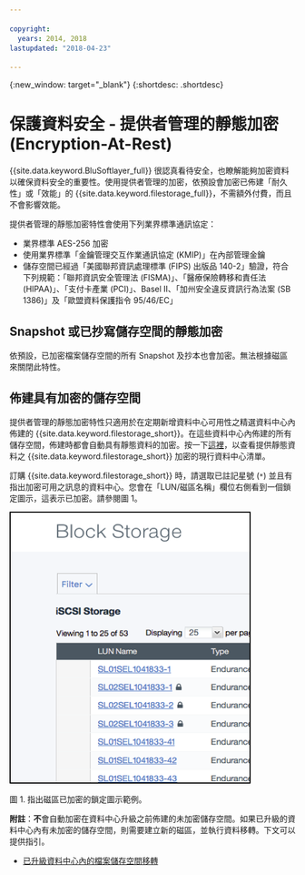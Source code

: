```yaml
---

copyright:
  years: 2014, 2018
lastupdated: "2018-04-23"

---
```

{:new_window: target="_blank"}
{:shortdesc: .shortdesc}

# 保護資料安全 - 提供者管理的靜態加密 (Encryption-At-Rest) 

{{site.data.keyword.BluSoftlayer_full}} 很認真看待安全，也瞭解能夠加密資料以確保資料安全的重要性。使用提供者管理的加密，依預設會加密已佈建「耐久性」或「效能」的 {{site.data.keyword.filestorage_full}}，不需額外付費，而且不會影響效能。

提供者管理的靜態加密特性會使用下列業界標準通訊協定：

* 業界標準 AES-256 加密
* 使用業界標準「金鑰管理交互作業通訊協定 (KMIP)」在內部管理金鑰
* 儲存空間已經過「美國聯邦資訊處理標準 (FIPS) 出版品 140-2」驗證，符合下列規範：「聯邦資訊安全管理法 (FISMA)」、「醫療保險轉移和責任法 (HIPAA)」、「支付卡產業 (PCI)」、Basel II、「加州安全違反資訊行為法案 (SB 1386)」及「歐盟資料保護指令 95/46/EC」

## Snapshot 或已抄寫儲存空間的靜態加密  

依預設，已加密檔案儲存空間的所有 Snapshot 及抄本也會加密。無法根據磁區來關閉此特性。

## 佈建具有加密的儲存空間

提供者管理的靜態加密特性只適用於在定期新增資料中心可用性之精選資料中心內佈建的 {{site.data.keyword.filestorage_short}}。在這些資料中心內佈建的所有儲存空間，佈建時都會自動具有靜態資料的加密。按一下[這裡](new-ibm-block-and-file-storage-location-and-features.html)，以查看提供靜態資料之 {{site.data.keyword.filestorage_short}} 加密的現行資料中心清單。


訂購 {{site.data.keyword.filestorage_short}} 時，請選取已註記星號 (`*`) 並且有指出加密可用之訊息的資料中心。您會在「LUN/磁區名稱」欄位右側看到一個鎖定圖示，這表示已加密。請參閱圖 1。

![鎖定圖示表示 LUN 已加密](/images/encryptedstorage.png)
<caption>圖 1. 指出磁區已加密的鎖定圖示範例。</caption>



**附註**：**不**會自動加密在資料中心升級之前佈建的未加密儲存空間。如果已升級的資料中心內有未加密的儲存空間，則需要建立新的磁區，並執行資料移轉。下文可以提供指引。

* [已升級資料中心內的檔案儲存空間移轉](migrate-file-storage-encrypted-file-storage.html)
